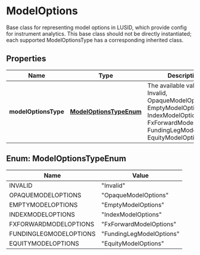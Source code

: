 

# ModelOptions

Base class for representing model options in LUSID, which provide config for instrument analytics.  This base class should not be directly instantiated; each supported ModelOptionsType has a corresponding inherited class.

## Properties

Name | Type | Description | Notes
------------ | ------------- | ------------- | -------------
**modelOptionsType** | [**ModelOptionsTypeEnum**](#ModelOptionsTypeEnum) | The available values are: Invalid, OpaqueModelOptions, EmptyModelOptions, IndexModelOptions, FxForwardModelOptions, FundingLegModelOptions, EquityModelOptions | 



## Enum: ModelOptionsTypeEnum

Name | Value
---- | -----
INVALID | &quot;Invalid&quot;
OPAQUEMODELOPTIONS | &quot;OpaqueModelOptions&quot;
EMPTYMODELOPTIONS | &quot;EmptyModelOptions&quot;
INDEXMODELOPTIONS | &quot;IndexModelOptions&quot;
FXFORWARDMODELOPTIONS | &quot;FxForwardModelOptions&quot;
FUNDINGLEGMODELOPTIONS | &quot;FundingLegModelOptions&quot;
EQUITYMODELOPTIONS | &quot;EquityModelOptions&quot;



